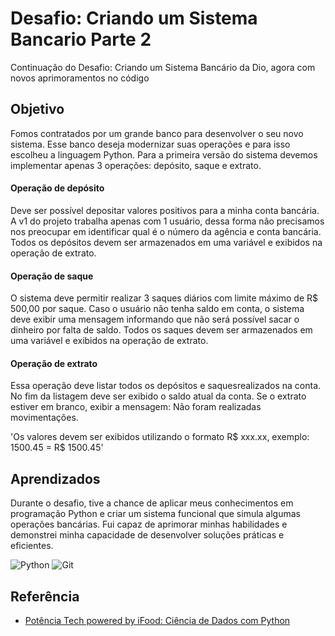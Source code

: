 # Desafio: Criando um Sistema Bancario Parte 2

Continuação do Desafio: Criando um Sistema Bancário da Dio, agora com novos aprimoramentos no código  

## Objetivo

Fomos contratados por um grande banco para desenvolver o seu novo sistema. Esse banco deseja modernizar suas operações e para isso escolheu a linguagem Python. Para a primeira versão do sistema devemos implementar apenas 3 operações: depósito, saque e extrato.

#### Operação de depósito
Deve ser possível depositar valores positivos para a minha conta bancária. A v1 do projeto trabalha apenas com 1 usuário, dessa forma não precisamos nos preocupar em identificar qual é o número da agência e conta bancária. Todos os depósitos devem ser armazenados em uma variável e exibidos na operação de extrato.

#### Operação de saque
O sistema deve permitir realizar 3 saques diários com limite máximo de R$ 500,00 por saque. Caso o usuário não tenha saldo em conta, o sistema deve exibir uma mensagem informando que não será possível sacar o dinheiro por falta de saldo. Todos os saques devem ser armazenados em uma variável e exibidos na operação de extrato.

#### Operação de extrato
Essa operação deve listar todos os depósitos e saquesrealizados na conta. No fim da listagem deve ser exibido o saldo atual da conta. Se o extrato estiver em branco, exibir a mensagem: Não foram realizadas movimentações.

'Os valores devem ser exibidos utilizando o formato R$ xxx.xx,
exemplo: 1500.45 = R$ 1500.45'

## Aprendizados

Durante o desafio, tive a chance de aplicar meus conhecimentos em programação Python e criar um sistema funcional que simula algumas operações bancárias. Fui capaz de aprimorar minhas habilidades e demonstrei minha capacidade de desenvolver soluções práticas e eficientes.

![Python](https://img.shields.io/badge/Python-000?style=for-the-badge&logo=python&logoColor=green) 
![Git](https://img.shields.io/badge/Git-000?style=for-the-badge&logo=git&logoColor=E94D5F) 

## Referência

 - [Potência Tech powered by iFood: Ciência de Dados com Python](https://web.dio.me/track/potencia-tech-powered-ifood-ciencias-de-dados-com-python)
